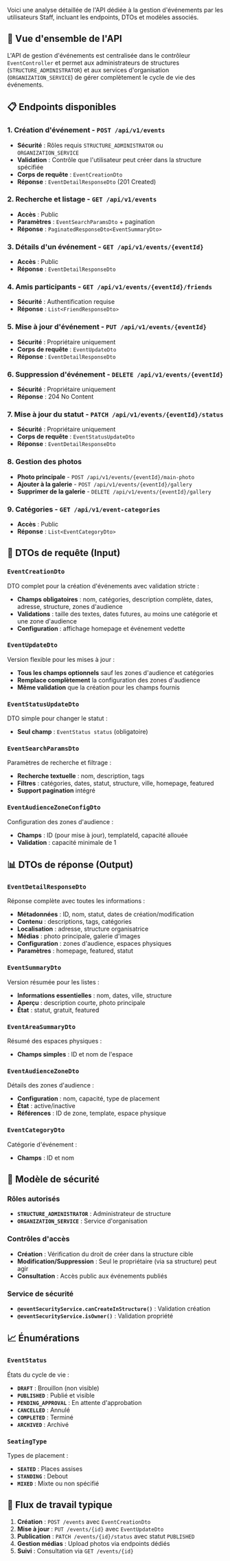 Voici une analyse détaillée de l'API dédiée à la gestion d'événements par les utilisateurs Staff, incluant les endpoints, DTOs et modèles associés.

## 🎯 Vue d'ensemble de l'API

L'API de gestion d'événements est centralisée dans le contrôleur `EventController` et permet aux administrateurs de structures (`STRUCTURE_ADMINISTRATOR`) et aux services d'organisation (`ORGANIZATION_SERVICE`) de gérer complètement le cycle de vie des événements.

## 📋 Endpoints disponibles

### 1. **Création d'événement** - `POST /api/v1/events`
- **Sécurité** : Rôles requis `STRUCTURE_ADMINISTRATOR` ou `ORGANIZATION_SERVICE`
- **Validation** : Contrôle que l'utilisateur peut créer dans la structure spécifiée
- **Corps de requête** : `EventCreationDto`
- **Réponse** : `EventDetailResponseDto` (201 Created)

### 2. **Recherche et listage** - `GET /api/v1/events`
- **Accès** : Public
- **Paramètres** : `EventSearchParamsDto` + pagination
- **Réponse** : `PaginatedResponseDto<EventSummaryDto>`

### 3. **Détails d'un événement** - `GET /api/v1/events/{eventId}`
- **Accès** : Public
- **Réponse** : `EventDetailResponseDto`

### 4. **Amis participants** - `GET /api/v1/events/{eventId}/friends`
- **Sécurité** : Authentification requise
- **Réponse** : `List<FriendResponseDto>`

### 5. **Mise à jour d'événement** - `PUT /api/v1/events/{eventId}`
- **Sécurité** : Propriétaire uniquement
- **Corps de requête** : `EventUpdateDto`
- **Réponse** : `EventDetailResponseDto`

### 6. **Suppression d'événement** - `DELETE /api/v1/events/{eventId}`
- **Sécurité** : Propriétaire uniquement
- **Réponse** : 204 No Content

### 7. **Mise à jour du statut** - `PATCH /api/v1/events/{eventId}/status`
- **Sécurité** : Propriétaire uniquement
- **Corps de requête** : `EventStatusUpdateDto`
- **Réponse** : `EventDetailResponseDto`

### 8. **Gestion des photos**
- **Photo principale** - `POST /api/v1/events/{eventId}/main-photo`
- **Ajouter à la galerie** - `POST /api/v1/events/{eventId}/gallery`
- **Supprimer de la galerie** - `DELETE /api/v1/events/{eventId}/gallery`

### 9. **Catégories** - `GET /api/v1/event-categories`
- **Accès** : Public
- **Réponse** : `List<EventCategoryDto>`

## 📝 DTOs de requête (Input)

### `EventCreationDto`
DTO complet pour la création d'événements avec validation stricte :
- **Champs obligatoires** : nom, catégories, description complète, dates, adresse, structure, zones d'audience
- **Validations** : taille des textes, dates futures, au moins une catégorie et une zone d'audience
- **Configuration** : affichage homepage et événement vedette

### `EventUpdateDto`
Version flexible pour les mises à jour :
- **Tous les champs optionnels** sauf les zones d'audience et catégories
- **Remplace complètement** la configuration des zones d'audience
- **Même validation** que la création pour les champs fournis

### `EventStatusUpdateDto`
DTO simple pour changer le statut :
- **Seul champ** : `EventStatus status` (obligatoire)

### `EventSearchParamsDto`
Paramètres de recherche et filtrage :
- **Recherche textuelle** : nom, description, tags
- **Filtres** : catégories, dates, statut, structure, ville, homepage, featured
- **Support pagination** intégré

### `EventAudienceZoneConfigDto`
Configuration des zones d'audience :
- **Champs** : ID (pour mise à jour), templateId, capacité allouée
- **Validation** : capacité minimale de 1

## 📊 DTOs de réponse (Output)

### `EventDetailResponseDto`
Réponse complète avec toutes les informations :
- **Métadonnées** : ID, nom, statut, dates de création/modification
- **Contenu** : descriptions, tags, catégories
- **Localisation** : adresse, structure organisatrice
- **Médias** : photo principale, galerie d'images
- **Configuration** : zones d'audience, espaces physiques
- **Paramètres** : homepage, featured, statut

### `EventSummaryDto`
Version résumée pour les listes :
- **Informations essentielles** : nom, dates, ville, structure
- **Aperçu** : description courte, photo principale
- **État** : statut, gratuit, featured

### `EventAreaSummaryDto`
Résumé des espaces physiques :
- **Champs simples** : ID et nom de l'espace

### `EventAudienceZoneDto`
Détails des zones d'audience :
- **Configuration** : nom, capacité, type de placement
- **État** : active/inactive
- **Références** : ID de zone, template, espace physique

### `EventCategoryDto`
Catégorie d'événement :
- **Champs** : ID et nom

## 🔐 Modèle de sécurité

### Rôles autorisés
- **`STRUCTURE_ADMINISTRATOR`** : Administrateur de structure
- **`ORGANIZATION_SERVICE`** : Service d'organisation

### Contrôles d'accès
- **Création** : Vérification du droit de créer dans la structure cible
- **Modification/Suppression** : Seul le propriétaire (via sa structure) peut agir
- **Consultation** : Accès public aux événements publiés

### Service de sécurité
- **`@eventSecurityService.canCreateInStructure()`** : Validation création
- **`@eventSecurityService.isOwner()`** : Validation propriété

## 📈 Énumérations

### `EventStatus`
États du cycle de vie :
- **`DRAFT`** : Brouillon (non visible)
- **`PUBLISHED`** : Publié et visible
- **`PENDING_APPROVAL`** : En attente d'approbation
- **`CANCELLED`** : Annulé
- **`COMPLETED`** : Terminé
- **`ARCHIVED`** : Archivé

### `SeatingType`
Types de placement :
- **`SEATED`** : Places assises
- **`STANDING`** : Debout
- **`MIXED`** : Mixte ou non spécifié

## 🔄 Flux de travail typique

1. **Création** : `POST /events` avec `EventCreationDto`
2. **Mise à jour** : `PUT /events/{id}` avec `EventUpdateDto`
3. **Publication** : `PATCH /events/{id}/status` avec statut `PUBLISHED`
4. **Gestion médias** : Upload photos via endpoints dédiés
5. **Suivi** : Consultation via `GET /events/{id}`

